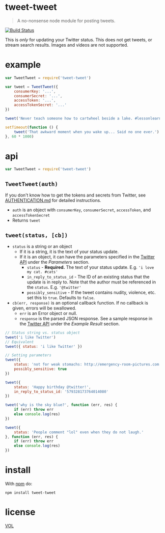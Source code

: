 tweet-tweet
=========

> A no-nonsense node module for posting tweets.

[![Build Status](https://travis-ci.org/ArtskydJ/tweet-tweet.svg)](https://travis-ci.org/ArtskydJ/tweet-tweet)

This is *only* for updating your Twitter status. This does not get tweets, or stream search results. Images and videos are not supported.

# example

```js
var TweetTweet = require('tweet-tweet')

var tweet = TweetTweet({
	consumerKey: '...',
	consumerSecret: '...',
	accessToken: '...',
	accessTokenSecret: '...'
})

tweet('Never teach someone how to cartwheel beside a lake. #lessonlearned')

setTimeout(function () {
	tweet('That awkward moment when you wake up... Said no one ever.')
}, 60 * 1000)
```

# api

```js
var TweetTweet = require('tweet-tweet')
```

## `TweetTweet(auth)`

If you don't know how to get the tokens and secrets from Twitter, see [AUTHENTICATION.md](https://github.com/ArtskydJ/tweet-tweet/blob/master/AUTHENTICATION.md) for detailed instructions.

- `auth` is an object with `consumerKey`, `consumerSecret`, `accessToken`, and `accessTokenSecret`
- Returns `tweet`

## `tweet(status, [cb])`

- `status` is a string or an object
	- If it is a string, it is the text of your status update.
	- If it is an object, it can have the parameters specified in the [Twitter API][twitter-update-status-api] under the *Parameters* section.
		- `status` - **Required.** The text of your status update. E.g. `'i love my cat. #cats'`
		- `in_reply_to_status_id` - The ID of an existing status that the update is in reply to. Note that the author must be referenced in the `status`. E.g. `'@twitter'`
		- `possibly_sensitive` - If the tweet contains nudity, violence, etc. set this to `true`. Defaults to `false`.
- `cb(err, response)` is an optional callback function. If no callback is given, errors will be swallowed.
	- `err` is an Error object or null.
	- `response` is the parsed JSON response. See a sample response in the [Twitter API][twitter-update-status-api] under the *Example Result* section.

```js
// Status string vs. status object
tweet('i like Twitter')
// Equivalent
tweet({ status: 'i like Twitter' })
```

```js
// Setting parameters
tweet({
	status: 'not for weak stomachs: http://emergency-room-pictures.com',
	possibly_sensitive: true
})
```

```js
tweet({
	status: 'Happy birthday @twitter!',
	in_reply_to_status_id: '579328173764014080'
})
```

```js
tweet('why is the sky blue?', function (err, res) {
	if (err) throw err
	else console.log(res)
})
```

```js
tweet({
	status: 'People comment "lol" even when they do not laugh.'
}, function (err, res) {
	if (err) throw err
	else console.log(res)
})
```

# install

With [npm](http://nodejs.org/download) do:

	npm install tweet-tweet

# license

[VOL](http://veryopenlicense.com)



[twitter-update-status-api]: https://dev.twitter.com/rest/reference/post/statuses/update
